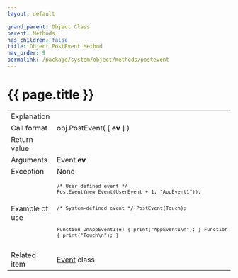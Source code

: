 ```yaml
---
layout: default

grand_parent: Object Class
parent: Methods
has_children: false
title: Object.PostEvent Method
nav_order: 9
permalink: /package/system/object/methods/postevent
---
```

# {{ page.title }}


<table>
  <tr>
    <td>Explanation</td>
    <td></td>
  </tr>
  <tr>
    <td>Call format</td>
    <td>obj.PostEvent( [ <b>ev</b> ] )</td>
  </tr>
  <tr>
    <td>Return value</td>
    <td></td>
  </tr>  
  <tr>
    <td>Arguments</td>
    <td>Event <b>ev</b></td>
    <td></td>
  </tr>
  <tr>
    <td>Exception</td>
    <td>None</td>
  </tr>
  <tr>
    <td>Example of use</td>
    <td><code><pre>
/* User-defined event */
PostEvent(new Event(UserEvent + 1, "AppEvent1"));
 
/* System-defined event */
PostEvent(Touch);
 
Function OnAppEvent1(e) {
    print("AppEvent1\n");
}
Function OnTouch(e) {
    print("Touch\n");
}
 </pre></code></td>
  </tr>
  <tr>
    <td>Related item</td>
    <td><a href="/package/system/event">Event</a> class</td>
  </tr>
</table>



